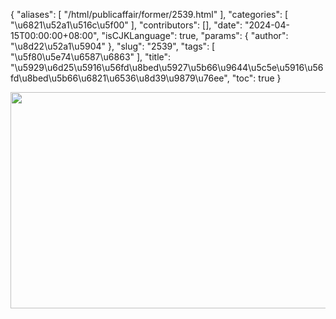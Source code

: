 {
    "aliases": [
        "/html/publicaffair/former/2539.html"
    ],
    "categories": [
        "\u6821\u52a1\u516c\u5f00"
    ],
    "contributors": [],
    "date": "2024-04-15T00:00:00+08:00",
    "isCJKLanguage": true,
    "params": {
        "author": "\u8d22\u52a1\u5904"
    },
    "slug": "2539",
    "tags": [
        "\u5f80\u5e74\u6587\u6863"
    ],
    "title": "\u5929\u6d25\u5916\u56fd\u8bed\u5927\u5b66\u9644\u5c5e\u5916\u56fd\u8bed\u5b66\u6821\u6536\u8d39\u9879\u76ee",
    "toc": true
}


<img
    src="https://cdn.tfls.online/mirror/full/3b1ca26b00b7a8fba56c1b91f6a9290aead7f9d8.jpg"
    style="display:block;margin-left:auto;margin-right:auto;"
    decoding="async"
    fetchpriority="auto"
    loading="lazy"
    height="346"
    width="652"
/>
